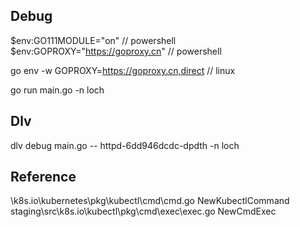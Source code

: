 ## Debug
$env:GO111MODULE="on"  // powershell
$env:GOPROXY="https://goproxy.cn"  // powershell

go env -w GOPROXY=https://goproxy.cn,direct  // linux 

go run main.go <pod> -n loch

## Dlv
dlv debug main.go -- httpd-6dd946dcdc-dpdth -n loch


## Reference
\k8s.io\kubernetes\pkg\kubectl\cmd\cmd.go    NewKubectlCommand
staging\src\k8s.io\kubectl\pkg\cmd\exec\exec.go   NewCmdExec